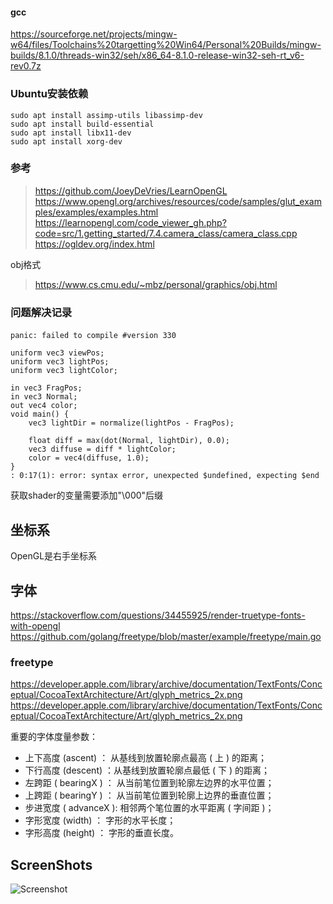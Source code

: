 #### gcc
https://sourceforge.net/projects/mingw-w64/files/Toolchains%20targetting%20Win64/Personal%20Builds/mingw-builds/8.1.0/threads-win32/seh/x86_64-8.1.0-release-win32-seh-rt_v6-rev0.7z

### Ubuntu安装依赖

```
sudo apt install assimp-utils libassimp-dev
sudo apt install build-essential
sudo apt install libx11-dev
sudo apt install xorg-dev
```

### 参考

> https://github.com/JoeyDeVries/LearnOpenGL
> https://www.opengl.org/archives/resources/code/samples/glut_examples/examples/examples.html
> https://learnopengl.com/code_viewer_gh.php?code=src/1.getting_started/7.4.camera_class/camera_class.cpp
> https://ogldev.org/index.html

obj格式
> https://www.cs.cmu.edu/~mbz/personal/graphics/obj.html

### 问题解决记录

####

```shader
panic: failed to compile #version 330

uniform vec3 viewPos;
uniform vec3 lightPos;
uniform vec3 lightColor;

in vec3 FragPos;
in vec3 Normal;
out vec4 color;
void main() {
    vec3 lightDir = normalize(lightPos - FragPos);

    float diff = max(dot(Normal, lightDir), 0.0);
    vec3 diffuse = diff * lightColor;
    color = vec4(diffuse, 1.0);
}
: 0:17(1): error: syntax error, unexpected $undefined, expecting $end

```

获取shader的变量需要添加"\000"后缀

## 坐标系

OpenGL是右手坐标系

## 字体

https://stackoverflow.com/questions/34455925/render-truetype-fonts-with-opengl
https://github.com/golang/freetype/blob/master/example/freetype/main.go

### freetype

https://developer.apple.com/library/archive/documentation/TextFonts/Conceptual/CocoaTextArchitecture/Art/glyph_metrics_2x.png
https://developer.apple.com/library/archive/documentation/TextFonts/Conceptual/CocoaTextArchitecture/Art/glyph_metrics_2x.png

重要的字体度量参数：

- 上下高度 (ascent) ： 从基线到放置轮廓点最高 ( 上 ) 的距离；
- 下行高度 (descent) ：从基线到放置轮廓点最低 ( 下 ) 的距离；
- 左跨距 ( bearingX ) ： 从当前笔位置到轮廓左边界的水平位置；
- 上跨距 ( bearingY ) ： 从当前笔位置到轮廓上边界的垂直位置；
- 步进宽度 ( advanceX ): 相邻两个笔位置的水平距离 ( 字间距 )；
- 字形宽度 (width) ： 字形的水平长度；
- 字形高度 (height) ： 字形的垂直长度。

## ScreenShots

![Screenshot](assets/screenshot.png)
